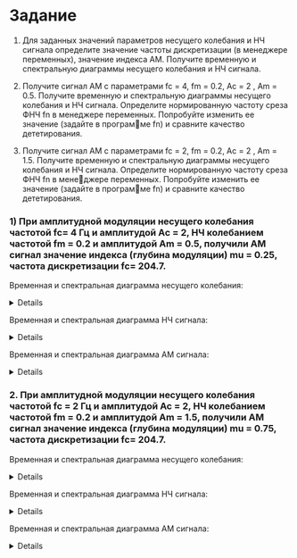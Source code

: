 # Задание 

1. Для заданных значений параметров несущего колебания и НЧ сигнала
определите значение частоты дискретизации (в менеджере переменных),
значение индекса АМ. Получите временную и спектральную диаграммы
несущего колебания и НЧ сигнала.

2. Получите сигнал АМ с параметрами fc = 4, fm = 0.2, Ac = 2 , Am = 0.5.
Получите временную и спектральную диаграммы несущего колебания и
НЧ сигнала. Определите нормированную частоту среза ФНЧ fn в менеджере переменных. Попробуйте изменить ее значение (задайте в программе fn) и сравните качество дететирования.

3. Получите сигнал АМ с параметрами fc = 2, fm = 0.2, Ac = 2 , Am = 1.5.
Получите временную и спектральную диаграммы несущего колебания и
НЧ сигнала. Определите нормированную частоту среза ФНЧ fn в менеджере переменных. Попробуйте изменить ее значение (задайте в программе fn) и сравните качество дететирования.

### 1) При амплитудной модуляции несущего колебания частотой fc= 4 Гц и амплитудой Ac = 2, НЧ колебанием частотой fm = 0.2 и амплитудой Am = 0.5, получили АМ сигнал значение индекса (глубина модуляции) mu = 0.25, частота дискретизации fc= 204.7.

Временная и спектральная диаграмма несущего колебания:

<details>
<img src = "https://github.com/SeregaSH2108/SEREJA21/blob/main/Занятие%205/Домашнее%20задание%20Калачиков%20А.А/Несущее%20колебание.png">
<img src = "https://github.com/SeregaSH2108/SEREJA21/blob/main/Занятие%205/Домашнее%20задание%20Калачиков%20А.А/Спектр%20несущего%20колебания.png">
</details>

Временная и спектральная диаграмма НЧ сигнала:

<details>
<img src = "https://github.com/SeregaSH2108/SEREJA21/blob/main/Занятие%205/Домашнее%20задание%20Калачиков%20А.А/НЧ%20сигнал.png">
<img src = "https://github.com/SeregaSH2108/SEREJA21/blob/main/Занятие%205/Домашнее%20задание%20Калачиков%20А.А/Спектр%20НЧ%20сигнала.png">
</details>

Временная и спектральная диаграмма АМ сигнала:

<details>
<img src = "https://github.com/SeregaSH2108/SEREJA21/blob/main/Занятие%205/Домашнее%20задание%20Калачиков%20А.А/АМ%20сигнал.png">
<img src = "https://github.com/SeregaSH2108/SEREJA21/blob/main/Занятие%205/Домашнее%20задание%20Калачиков%20А.А/Спектр%20АМ%20сигнала.png">
</details>

### 2. При амплитудной модуляции несущего колебания частотой fc = 2 Гц и амплитудой Ac = 2, НЧ колебанием частотой fm = 0.2 и амплитудой Am = 1.5, получили АМ сигнал значение индекса (глубина модуляции) mu = 0.75, частота дискретизации fc= 204.7.

Временная и спектральная диаграмма несущего колебания:

<details>
<img src = "https://github.com/SeregaSH2108/SEREJA21/blob/main/Занятие%205/Домашнее%20задание%20Калачиков%20А.А/Несущее%20колебание2.png">
<img src = "https://github.com/SeregaSH2108/SEREJA21/blob/main/Занятие%205/Домашнее%20задание%20Калачиков%20А.А/Спектр%20несущего%20колебания2.png">
</details>

Временная и спектральная диаграмма НЧ сигнала:

<details>
<img src = "https://github.com/SeregaSH2108/SEREJA21/blob/main/Занятие%205/Домашнее%20задание%20Калачиков%20А.А/НЧ%20сигнал2.png">
<img src = "https://github.com/SeregaSH2108/SEREJA21/blob/main/Занятие%205/Домашнее%20задание%20Калачиков%20А.А/Спектр%20НЧ%20сигнала2.png">
</details>

Временная и спектральная диаграмма АМ сигнала:

<details>
<img src = "https://github.com/SeregaSH2108/SEREJA21/blob/main/Занятие%205/Домашнее%20задание%20Калачиков%20А.А/АМ%20сигнал2.png">
<img src = "https://github.com/SeregaSH2108/SEREJA21/blob/main/Занятие%205/Домашнее%20задание%20Калачиков%20А.А/Спектр%20АМ%20сигнала2.png">
</details>